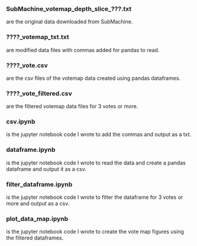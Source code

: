 ### SubMachine_votemap_depth_slice_???.txt
are the original data downloaded from SubMachine.
### ????_votemap_txt.txt
are modified data files with commas added for pandas to read.
### ????_vote.csv
are the csv files of the votemap data created using pandas dataframes.
### ????_vote_filtered.csv
are the filtered votemap data files for 3 votes or more.
### csv.ipynb
is the jupyter notebook code I wrote to add the commas and output as a txt.
### dataframe.ipynb
is the jupyter notebook code I wrote to read the data and create a pandas dataframe and output it as a csv.
### filter_dataframe.ipynb
is the jupyter notebook code I wrote to filter the dataframe for 3 votes or more and output as a csv.
### plot_data_map.ipynb
is the jupyter notebook code I wrote to create the vote map figures using the filtered dataframes.
